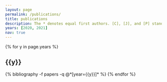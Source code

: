```yaml
---
layout: page
permalink: /publications/
title: publications
description: The * denotes equal first authors. [C], [J], and [P] stand for conference papers, journal articles, and preprints.
years: [2020, 2021]
nav: true
---
```


<div class="publications">

{% for y in page.years %}
  <h2 class="year">{{y}}</h2>
  {% bibliography -f papers -q @*[year={{y}}]* %}
{% endfor %}

</div>
